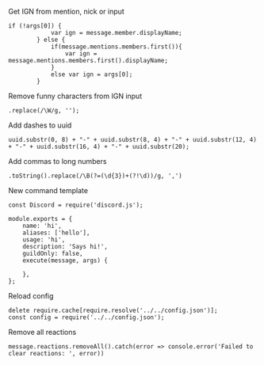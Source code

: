 Get IGN from mention, nick or input
```
if (!args[0]) {
			var ign = message.member.displayName;
		} else {
			if(message.mentions.members.first()){
				var ign = message.mentions.members.first().displayName;
			}
			else var ign = args[0];
		}
```

Remove funny characters from IGN input
```
.replace(/\W/g, '');
```

Add dashes to uuid
```
uuid.substr(0, 8) + "-" + uuid.substr(8, 4) + "-" + uuid.substr(12, 4) + "-" + uuid.substr(16, 4) + "-" + uuid.substr(20);
```

Add commas to long numbers
```
.toString().replace(/\B(?=(\d{3})+(?!\d))/g, ',')
```

New command template
```
const Discord = require('discord.js');

module.exports = {
    name: 'hi',
    aliases: ['hello'],
    usage: 'hi',
    description: 'Says hi!',
    guildOnly: false,
    execute(message, args) {

    },
};
```

Reload config
```
delete require.cache[require.resolve('../../config.json')];
const config = require('../../config.json');
```

Remove all reactions
```
message.reactions.removeAll().catch(error => console.error('Failed to clear reactions: ', error))
```